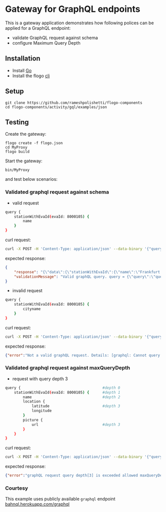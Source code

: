 # Gateway for GraphQL endpoints

This is a gateway application demonstrates how following polices can be applied for a GraphQL endpoint:
* validate GraphQL request against schema
* configure Maximum Query Depth

## Installation
* Install [Go](https://golang.org/)
* Install the flogo [cli](https://github.com/project-flogo/cli)

## Setup
```
git clone https://github.com/rameshpolishetti/flogo-components
cd flogo-components/activity/gql/examples/json
```

## Testing
Create the gateway:
```
flogo create -f flogo.json
cd MyProxy
flogo build
```

Start the gateway:
```
bin/MyProxy
```
and test below scenarios:

### Validated graphql request against schema

* valid request
```sh
query {
    stationWithEvaId(evaId: 8000105) { 
        name
    }
}
```
curl request:
```sh
curl -X POST -H 'Content-Type: application/json' --data-binary '{"query":"query {stationWithEvaId(evaId: 8000105) { name } }"}' 'localhost:9096/graphql'

```
expected response:
```json
{
    "response": "{\"data\":{\"stationWithEvaId\":{\"name\":\"Frankfurt (Main) Hbf\"}}}",
    "validationMessage": "Valid graphQL query. query = {\"query\":\"query {stationWithEvaId(evaId: 8000105) { name } }\"}\n type = Query \n queryDepth = 2"
}
```

* invalid request

```sh
query {
    stationWithEvaId(evaId: 8000105) { 
        cityname
    }
}
```
curl request:
```sh
curl -X POST -H 'Content-Type: application/json' --data-binary '{"query":"query {stationWithEvaId(evaId: 8000105) { cityname } }"}' 'localhost:9096/graphql'

```
expected response:
```json
{"error":"Not a valid graphQL request. Details: [graphql: Cannot query field \"cityname\" on type \"Station\". (line 1, column 43)]"}
```

### Validated graphql request against maxQueryDepth

* request with query depth 3
```sh
query {                                     #depth 0
    stationWithEvaId(evaId: 8000105) {      #depth 1
        name                                #depth 2 
        location {
            latitude                        #depth 3 
            longitude
        } 
        picture { 
            url                             #depth 3 
        }
    }
}
```

curl request:
```sh
curl -X POST -H 'Content-Type: application/json' --data-binary '{"query":"{stationWithEvaId(evaId: 8000105) {name location { latitude longitude } picture { url } } }"}' 'localhost:9096/graphql'

```
expected response:
```json
{"error":"graphQL request query depth[3] is exceeded allowed maxQueryDepth[2]"}
```

### Courtesy
This example uses publicly available `graphql` endpoint [bahnql.herokuapp.com/graphql](https://bahnql.herokuapp.com/graphql)
